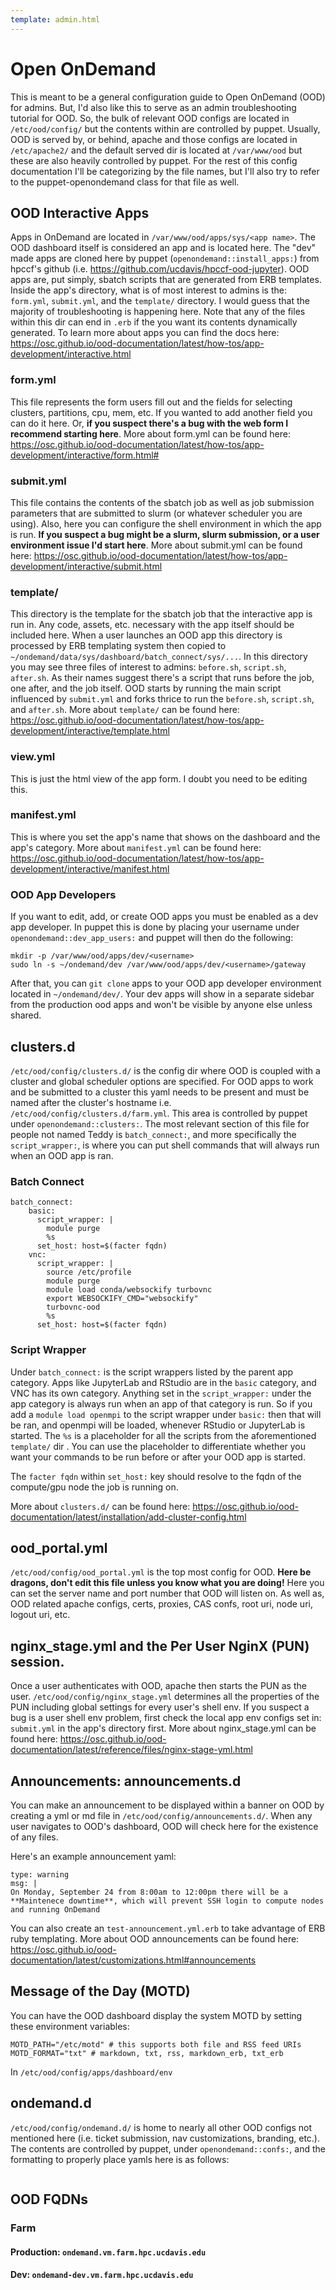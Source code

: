 ```yaml
---
template: admin.html
---
```


# Open OnDemand

This is meant to be a general configuration guide to Open OnDemand (OOD) for admins. But, I'd also like this to serve as an admin troubleshooting tutorial for OOD. So, the bulk of relevant OOD configs are located in `/etc/ood/config/` but the contents within are controlled by puppet. Usually, OOD is served by, or behind, apache and those configs are located in `/etc/apache2/` and the default served dir is located at `/var/www/ood` but these are also heavily controlled by puppet. For the rest of this config documentation I'll be categorizing by the file names, but I'll also try to refer to the puppet-openondemand class for that file as well.

## OOD Interactive Apps
Apps in OnDemand are located in `/var/www/ood/apps/sys/<app name>`. The OOD dashboard itself is considered an app and is located here. The "dev" made apps are cloned here by puppet (`openondemand::install_apps:`) from hpccf's github (i.e. <https://github.com/ucdavis/hpccf-ood-jupyter>). OOD apps are, put simply, sbatch scripts that are generated from ERB templates. Inside the app's directory, what is of most interest to admins is the: `form.yml`, `submit.yml`, and the `template/` directory. I would guess that the majority of troubleshooting is happening here. Note that any of the files within this dir can end in `.erb` if the you want its contents dynamically generated. To learn more about apps you can find the docs here: <https://osc.github.io/ood-documentation/latest/how-tos/app-development/interactive.html>

### form.yml
This file represents the form users fill out and the fields for selecting clusters, partitions, cpu, mem, etc. If you wanted to add another field you can do it here. Or, **if you suspect there's a bug with the web form I recommend starting here**. More about form.yml can be found here: <https://osc.github.io/ood-documentation/latest/how-tos/app-development/interactive/form.html#>

### submit.yml
This file contains the contents of the sbatch job as well as job submission parameters that are submitted to slurm (or whatever scheduler you are using). Also, here you can configure the shell environment in which the app is run.  **If you suspect a bug might be a slurm, slurm submission, or a user environment issue I'd start here**. More about submit.yml can be found here: <https://osc.github.io/ood-documentation/latest/how-tos/app-development/interactive/submit.html>

### template/
This directory is the template for the sbatch job that the interactive app is run in. Any code, assets, etc. necessary with the app itself should be included here. When a user launches an OOD app this directory is processed by ERB templating system then copied to `~/ondemand/data/sys/dashboard/batch_connect/sys/...`. In this directory you may see three files of interest to admins: `before.sh`, `script.sh`, `after.sh`. As their names suggest there's a script that runs before the job, one after, and the job itself. OOD starts by running the main script influenced by `submit.yml` and forks thrice to run the `before.sh`, `script.sh`, and `after.sh`. More about `template/` can be found here: <https://osc.github.io/ood-documentation/latest/how-tos/app-development/interactive/template.html>

### view.yml
This is just the html view of the app form. I doubt you need to be editing this.

### manifest.yml
This is where you set the app's name that shows on the dashboard and the app's category. More about `manifest.yml` can be found here: <https://osc.github.io/ood-documentation/latest/how-tos/app-development/interactive/manifest.html>

### OOD App Developers
If you want to edit, add, or create OOD apps you must be enabled as a dev app developer. In puppet this is done by placing your username under `openondemand::dev_app_users:` and puppet will then do the following:

```
mkdir -p /var/www/ood/apps/dev/<username>
sudo ln -s ~/ondemand/dev /var/www/ood/apps/dev/<username>/gateway
```
After that, you can `git clone` apps to your OOD app developer environment located in `~/ondemand/dev/`. Your dev apps will show in a separate sidebar from the production ood apps and won't be visible by anyone else unless shared.

## clusters.d
`/etc/ood/config/clusters.d/` is the config dir where OOD is coupled with a cluster and global scheduler options are specified. For OOD apps to work and be submitted to a cluster this yaml needs to be present and must be named after the cluster's hostname i.e. `/etc/ood/config/clusters.d/farm.yml`. This area is controlled by puppet under `openondemand::clusters:`. The most relevant section of this file for people not named Teddy is `batch_connect:`, and more specifically the `script_wrapper:`, is where you can put shell commands that will always run when an OOD app is ran.

### Batch Connect
```
batch_connect:
    basic:
      script_wrapper: |
        module purge
        %s
      set_host: host=$(facter fqdn)
    vnc:
      script_wrapper: |
        source /etc/profile
        module purge
        module load conda/websockify turbovnc
        export WEBSOCKIFY_CMD="websockify"
        turbovnc-ood
        %s
      set_host: host=$(facter fqdn)
```

### Script Wrapper
Under `batch_connect:` is the script wrappers listed by the parent app category. Apps like JupyterLab and RStudio are in the `basic` category, and VNC has its own category. Anything set in the `script_wrapper:` under the app category is always run when an app of that category is run. So if you add a `module load openmpi` to the script wrapper under `basic:` then that will be ran, and openmpi will be loaded, whenever RStudio or JupyterLab is started. The `%s` is a placeholder for all the scripts from the aforementioned `template/` dir . You can use the placeholder to differentiate whether you want your commands to be run before or after your OOD app is started.

The `facter fqdn` within `set_host:` key should resolve to the fqdn of the compute/gpu node the job is running on.

More about `clusters.d/` can be found here: <https://osc.github.io/ood-documentation/latest/installation/add-cluster-config.html>

## ood_portal.yml
`/etc/ood/config/ood_portal.yml` is the top most config for OOD. **Here be dragons, don't edit this file unless you know what you are doing!** Here you can set the server name and port number that OOD will listen on. As well as, OOD related apache configs, certs, proxies, CAS confs, root uri, node uri, logout uri, etc.

## nginx_stage.yml and the Per User NginX (PUN) session. 
Once a user authenticates with OOD, apache then starts the PUN as the user. `/etc/ood/config/nginx_stage.yml` determines all the properties of the PUN including global settings for every user's shell env. If you suspect a bug is a user shell env problem, first check the local app env configs set in: `submit.yml` in the app's directory first. More about nginx_stage.yml can be found here: <https://osc.github.io/ood-documentation/latest/reference/files/nginx-stage-yml.html>

## Announcements: announcements.d
You can make an announcement to be displayed within a banner on OOD by creating a yml or md file in `/etc/ood/config/announcements.d/`. When any user navigates to OOD's dashboard, OOD will check here for the existence of any files.

Here's an example announcement yaml:

```
type: warning
msg: |
On Monday, September 24 from 8:00am to 12:00pm there will be a **Maintenece downtime**, which will prevent SSH login to compute nodes and running OnDemand 
```

You can also create an `test-announcement.yml.erb` to take advantage of ERB ruby templating. More about OOD announcements can be found here: <https://osc.github.io/ood-documentation/latest/customizations.html#announcements>

## Message of the Day (MOTD)
You can have the OOD dashboard display the system MOTD by setting these environment variables:

```
MOTD_PATH="/etc/motd" # this supports both file and RSS feed URIs
MOTD_FORMAT="txt" # markdown, txt, rss, markdown_erb, txt_erb
```

In `/etc/ood/config/apps/dashboard/env`

## ondemand.d 
`/etc/ood/config/ondemand.d/` is home to nearly all other OOD configs not mentioned here (i.e. ticket submission, nav customizations, branding, etc.). The contents are controlled by puppet, under `openondemand::confs:`, and the formatting to properly place yamls here is as follows:

```

```

## OOD FQDNs
### Farm
#### Production: `ondemand.vm.farm.hpc.ucdavis.edu`
#### Dev: `ondemand-dev.vm.farm.hpc.ucdavis.edu`
